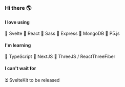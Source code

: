 ### Hi there 🌎

#### I love using
💚 Svelte
💚 React
💚 Sass
💚 Express
💚 MongoDB
💚 P5.js

#### I'm learning
🌱 TypeScript
🌱 NextJS
🌱 ThreeJS / ReactThreeFiber

#### I can't wait for
⏳ SvelteKit to be released
